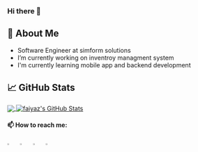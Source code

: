 ### Hi there 👋

<!--
**faiyaz-shaikh/faiyaz-shaikh** is a ✨ _special_ ✨ repository because its `README.md` (this file) appears on your GitHub profile.

Here are some ideas to get you started:

- 🔭 I’m currently working on Vending managment system
- 🌱 I’m currently learning 
- 👯 I’m looking to collaborate on ...
- 🤔 I’m looking for help with ...
- 💬 Ask me about ...
- 📫 How to reach me: ...
- 😄 Pronouns: ...
- ⚡ Fun fact: ...
-->

## :book: About Me

- Software Engineer at simform solutions
- I’m currently working on inventroy managment system 
- I'm currently learning mobile app and backend development

## &#x1f4c8; GitHub Stats

<a href="https://github.com/faiyaz-shaikh/faiyaz-shaikh">
  <img align="center" src="https://github-readme-stats.vercel.app/api/top-langs/?username=faiyaz-shaikh&hide=java,html,tex&title_color=ffffff&text_color=c9cacc&icon_color=2bbc8a&bg_color=1d1f21&langs_count=3" />
</a>
<a href="https://github.com/faiyaz-shaikh/faiyaz-shaikh">
  <img align="center" src="https://github-readme-stats.vercel.app/api?username=faiyaz-shaikh&show_icons=true&line_height=27&count_private=true&title_color=ffffff&text_color=c9cacc&icon_color=2bbc8a&bg_color=1d1f21" alt="faiyaz's GitHub Stats" />
</a>

<!--
<a href="https://github.com/faiyaz-shaikh/python-project-blueprint">
  <img align="center" src="https://github-readme-stats.vercel.app/api/pin/?username=faiyaz-shaikh&repo=python-project-blueprint&title_color=ffffff&text_color=c9cacc&icon_color=2bbc8a&bg_color=1d1f21" />
</a>


<a href="https://github.com/faiyaz-shaikh/go-project-blueprint">
  <img align="center" src="https://github-readme-stats.vercel.app/api/pin/?username=faiyaz-shaikh&repo=go-project-blueprint&title_color=ffffff&text_color=c9cacc&icon_color=2bbc8a&bg_color=1d1f21" />
</a>   
-->

#### 📫 How to reach me:
  
   [<img src="https://img.icons8.com/color/48/000000/twitter.png" width="3.5%"/>](https://twitter.com/FaiyazShaikh_)  &nbsp; [<img src="https://img.icons8.com/color/48/000000/linkedin.png" width="3.5%"/>](https://in.linkedin.com/in/shaikh-faiyaz-243001194) &nbsp; [<img src="https://img.icons8.com/external-tal-revivo-shadow-tal-revivo/48/external-level-up-your-coding-skills-and-quickly-land-a-job-logo-shadow-tal-revivo.png" width="3.5%"/>](https://leetcode.com/faiyaz_shaikh/)  &nbsp; <a href="mailto:faiyazshaikh7351@gmail.com"> <img src="https://img.icons8.com/fluent/48/000000/gmail.png" width="3.5%"/>
  
